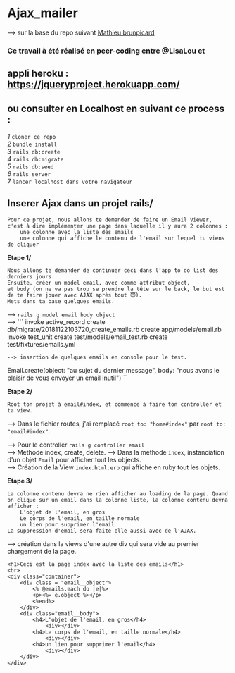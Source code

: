 # Ajax_mailer  
  
--> sur la base du repo suivant <a href="https://github.com/mathieubrunpicard/todolist-app">Mathieu brunpicard</a>  
###  Ce travail à été réalisé en peer-coding entre @LisaLou et 

## appli heroku : https://jqueryproject.herokuapp.com/  
  
## ou consulter en Localhost en suivant ce process :  
*1* `cloner ce repo`  
*2* `bundle install`  
*3* `rails db:create`  
*4* `rails db:migrate`  
*5* `rails db:seed`  
*6* `rails server`  
*7* `lancer localhost dans votre navigateur`  
  
## Inserer Ajax dans un projet rails/  
```
Pour ce projet, nous allons te demander de faire un Email Viewer, 
c'est à dire implémenter une page dans laquelle il y aura 2 colonnes :
    une colonne avec la liste des emails
    une colonne qui affiche le contenu de l'email sur lequel tu viens de cliquer
```  
**Etape 1/**  
```
Nous allons te demander de continuer ceci dans l'app to do list des derniers jours. 
Ensuite, créer un model email, avec comme attribut object, 
et body (on ne va pas trop se prendre la tête sur le back, le but est de te faire jouer avec AJAX après tout 😇). 
Mets dans ta base quelques emails.
```  
--> ```rails g model email body object```  
--> ```
invoke  active_record
      create    db/migrate/20181122103720_create_emails.rb
      create    app/models/email.rb
      invoke    test_unit
      create      test/models/email_test.rb
      create      test/fixtures/emails.yml

```  
--> insertion de quelques emails en console pour le test.  
```
Email.create(object: "au sujet du dernier message", body: "nous avons le plaisir de vous envoyer un email inutil")```  
  
**Etape 2/**  
```
Root ton projet à email#index, et commence à faire ton controller et ta view.
```  

--> Dans le fichier routes, j'ai remplacé ```root to: "home#index"``` par ```root to: "email#index"```.  
  
--> Pour le controller
```rails g controller email```  
--> Methode index, create, delete.
--> Dans la méthode `index`, instanciation d'un objet `Email` pour afficher tout les objects.  
--> Création de la View `index.html.erb` qui affiche en ruby tout les objets.  
  
**Etape 3/**  
```
La colonne contenu devra ne rien afficher au loading de la page. Quand on clique sur un email dans la colonne liste, la colonne contenu devra afficher :
    L'objet de l'email, en gros
    Le corps de l'email, en taille normale
    un lien pour supprimer l'email
La suppression d'email sera faite elle aussi avec de l'AJAX.
```  
--> création dans la views d'une autre div qui sera vide au premier chargement de la page.  
```  
<h1>Ceci est la page index avec la liste des emails</h1>
<br>
<div class="container">
    <div class = "email__object">
        <% @emails.each do |e|%>
        <p><%= e.object %></p>
        <%end%>
    </div>
    <div class="email__body">
        <h4>L'objet de l'email, en gros</h4>
            <div></div>
        <h4>Le corps de l'email, en taille normale</h4>
            <div></div>
        <h4>un lien pour supprimer l'email</h4>
            <div></div>
    </div>
</div>
```  




